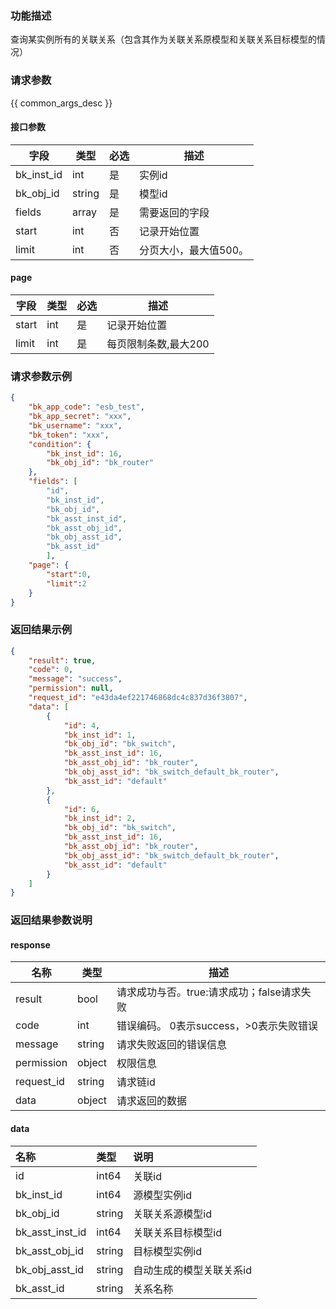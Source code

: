 ### 功能描述

 查询某实例所有的关联关系（包含其作为关联关系原模型和关联关系目标模型的情况）

### 请求参数

{{ common_args_desc }}

#### 接口参数

| 字段       | 类型   | 必选 | 描述                  |
| ---------- | ------ | ---- | --------------------- |
| bk_inst_id | int    | 是   | 实例id                |
| bk_obj_id  | string | 是   | 模型id                |
| fields     | array  | 是   | 需要返回的字段        |
| start      | int    | 否   | 记录开始位置          |
| limit      | int    | 否   | 分页大小，最大值500。 |

#### page

| 字段      |  类型      | 必选   |  描述      |
|-----------|------------|--------|------------|
| start     |  int     | 是     | 记录开始位置 |
| limit     |  int     | 是     | 每页限制条数,最大200 |


### 请求参数示例

```json
{
    "bk_app_code": "esb_test",
    "bk_app_secret": "xxx",
    "bk_username": "xxx",
    "bk_token": "xxx",
    "condition": {
        "bk_inst_id": 16,
        "bk_obj_id": "bk_router"
    },
    "fields": [
        "id",
        "bk_inst_id",
        "bk_obj_id",
        "bk_asst_inst_id",
        "bk_asst_obj_id",
        "bk_obj_asst_id",
        "bk_asst_id"
        ],
    "page": {
        "start":0,
        "limit":2
    }
}
```

### 返回结果示例

```json
{
    "result": true,
    "code": 0,
    "message": "success",
    "permission": null,
    "request_id": "e43da4ef221746868dc4c837d36f3807",
    "data": [
        {
            "id": 4,
            "bk_inst_id": 1,
            "bk_obj_id": "bk_switch",
            "bk_asst_inst_id": 16,
            "bk_asst_obj_id": "bk_router",
            "bk_obj_asst_id": "bk_switch_default_bk_router",
            "bk_asst_id": "default"
        },
        {
            "id": 6,
            "bk_inst_id": 2,
            "bk_obj_id": "bk_switch",
            "bk_asst_inst_id": 16,
            "bk_asst_obj_id": "bk_router",
            "bk_obj_asst_id": "bk_switch_default_bk_router",
            "bk_asst_id": "default"
        }
    ]
}
```

### 返回结果参数说明
#### response

| 名称    | 类型   | 描述                                       |
| ------- | ------ | ------------------------------------------ |
| result  | bool   | 请求成功与否。true:请求成功；false请求失败 |
| code    | int    | 错误编码。 0表示success，>0表示失败错误    |
| message | string | 请求失败返回的错误信息                     |
| permission    | object | 权限信息    |
| request_id    | string | 请求链id    |
| data    | object | 请求返回的数据                             |

#### data

| 名称            | 类型   | 说明                     |
| :-------------- | :----- | :----------------------- |
| id              | int64  | 关联id                   |
| bk_inst_id      | int64  | 源模型实例id             |
| bk_obj_id       | string | 关联关系源模型id         |
| bk_asst_inst_id | int64  | 关联关系目标模型id       |
| bk_asst_obj_id  | string | 目标模型实例id           |
| bk_obj_asst_id  | string | 自动生成的模型关联关系id |
| bk_asst_id      | string | 关系名称                 |